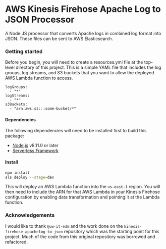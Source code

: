 # AWS Kinesis Firehose Apache Log to JSON Processor

A Node.JS processor that converts Apache logs in combined log format into JSON.
These files can be sent to AWS Elasticsearch.

### Getting started

Before you begin, you will need to create a resources.yml file
at the top-level directory of this project. This is a simple YAML file that 
includes the log groups, log streams, and S3 buckets that you want to allow the 
deployed AWS Lambda function to access.

    logGroups:
      - "*"    
    logStreams:
      - "*"    
    s3Buckets:
      - "arn:aws:s3:::some-bucket/*"

#### Dependencies
The following dependencies will need to be installed first to build this package:

- [Node.js](https://nodejs.org/en/) v8.11.0 or later
- [Serverless Framework](https://serverless.com/framework/docs/getting-started#choose-your-compute-provider)

#### Install
```bash
npm install  
sls deploy --stage=dev  
```

This will deploy an AWS Lambda function into the `us-east-1` region. You will 
then need to include the ARN for that AWS Lambda in your Kinesis Firehose 
configuration by enabling data transformation and pointing it at the Lambda function. 

### Acknowledgements
I would like to thank `@uw-it-edm` and the work done on the
`kinesis-firehose-apachelog-to-json` repository which was the starting point for 
this project. Much of the code from this original repository was borrowed and 
refactored.
